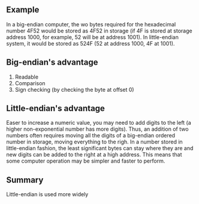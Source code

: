 ## Example

In a big-endian computer, the wo bytes required for the hexadecimal number 4F52 would be stored as 4F52 in storage (if 4F is stored at storage address 1000, for example, 52 will be at address 1001). In little-endian system, it would be stored as 524F (52 at address 1000, 4F at 1001).

## Big-endian's advantage

1. Readable
1. Comparison
1. Sign checking (by checking the byte at offset 0)

## Little-endian's advantage

Easer to increase a numeric value, you may need to add digits to the left (a higher non-exponential number has more digits). Thus, an addition of two numbers often requires moving all the digits of a big-endian ordered number in storage, moving everything to the righ. In a number stored in little-endian fashion, the least significant bytes can stay where they are and new digits can be added to the right at a high address. This means that some computer operation may be simpler and faster to perform.

## Summary

Little-endian is used more widely
